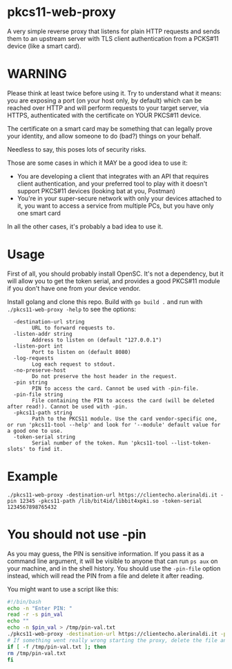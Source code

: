 # pkcs11-web-proxy
A very simple reverse proxy that listens for plain HTTP requests and sends them to an upstream server with TLS client authentication from a PCKS#11 device (like a smart card).

# WARNING
Please think at least twice before using it. Try to understand what it means: you are exposing a port (on your host only, by default)
which can be reached over HTTP and will perform requests to your target server, via HTTPS, authenticated with the certificate on YOUR PKCS#11 device.

The certificate on a smart card may be something that can legally prove your identity, and allow someone to do (bad?) things on your behalf.

Needless to say, this poses lots of security risks.

Those are some cases in which it MAY be a good idea to use it:
- You are developing a client that integrates with an API that requires client authentication, and your preferred tool to play with it doesn't support PKCS#11 devices (looking bat at you, Postman)
- You're in your super-secure network with only your devices attached to it, you want to access a service from multiple PCs, but you have only one smart card

In all the other cases, it's probably a bad idea to use it.

# Usage
First of all, you should probably install OpenSC. It's not a dependency, but it will allow you to get the token serial, and provides a good PKCS#11 module if you don't have one from your device vendor.

Install golang and clone this repo. Build with `go build .` and run with `./pkcs11-web-proxy -help` to see the options:
```
  -destination-url string
    	URL to forward requests to.
  -listen-addr string
    	Address to listen on (default "127.0.0.1")
  -listen-port int
    	Port to listen on (default 8080)
  -log-requests
    	Log each request to stdout.
  -no-preserve-host
    	Do not preserve the host header in the request.
  -pin string
    	PIN to access the card. Cannot be used with -pin-file.
  -pin-file string
    	File containing the PIN to access the card (will be deleted after read!). Cannot be used with -pin.
  -pkcs11-path string
    	Path to the PKCS11 module. Use the card vendor-specific one, or run 'pkcs11-tool --help' and look for '--module' default value for a good one to use.
  -token-serial string
    	Serial number of the token. Run 'pkcs11-tool --list-token-slots' to find it.
```

# Example
```
./pkcs11-web-proxy -destination-url https://clientecho.alerinaldi.it -pin 12345 -pkcs11-path /lib/bit4id/libbit4xpki.so -token-serial 1234567898765432
```

# You should not use -pin
As you may guess, the PIN is sensitive information. If you pass it as a command line argument, it will be visible to anyone that can run `ps aux` on your machine, and in the shell history.
You should use the `-pin-file` option instead, which will read the PIN from a file and delete it after reading.

You might want to use a script like this:
```sh
#!/bin/bash
echo -n "Enter PIN: "
read -r -s pin_val
echo ""
echo -n $pin_val > /tmp/pin-val.txt
./pkcs11-web-proxy -destination-url https://clientecho.alerinaldi.it -pin-file /tmp/pin-val.txt -pkcs11-path /lib/bit4id/libbit4xpki.so -token-serial 1234567898765432
# If something went really wrong starting the proxy, delete the file anyway
if [ -f /tmp/pin-val.txt ]; then
rm /tmp/pin-val.txt
fi
```
